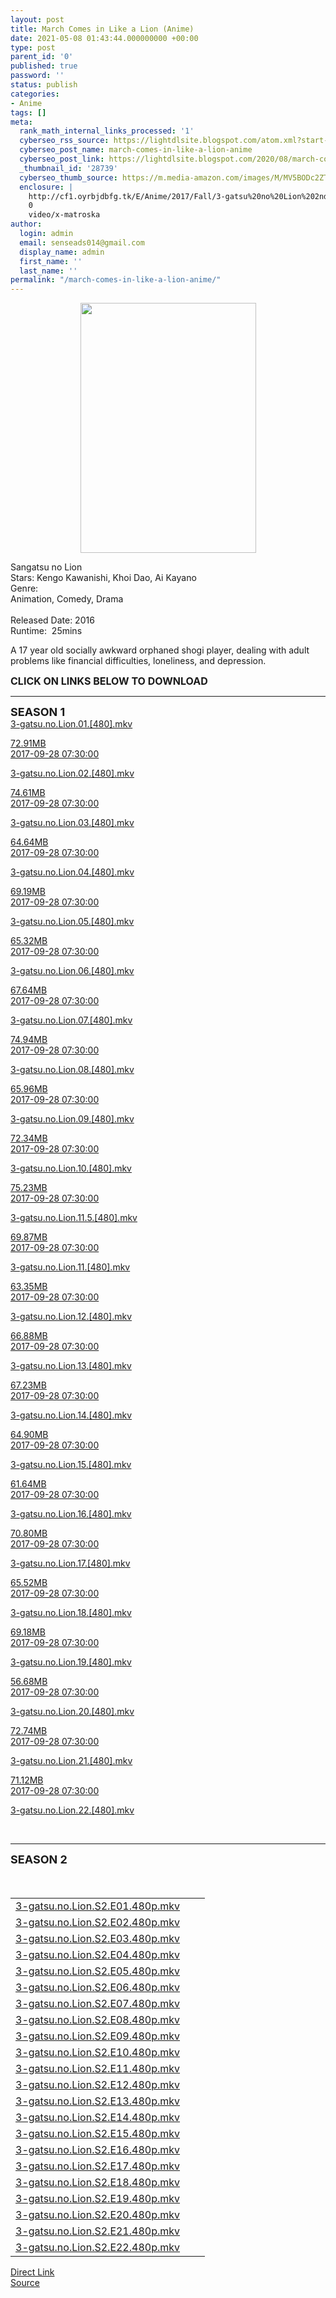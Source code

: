 ```yaml
---
layout: post
title: March Comes in Like a Lion (Anime)
date: 2021-05-08 01:43:44.000000000 +00:00
type: post
parent_id: '0'
published: true
password: ''
status: publish
categories:
- Anime
tags: []
meta:
  rank_math_internal_links_processed: '1'
  cyberseo_rss_source: https://lightdlsite.blogspot.com/atom.xml?start-index=1
  cyberseo_post_name: march-comes-in-like-a-lion-anime
  cyberseo_post_link: https://lightdlsite.blogspot.com/2020/08/march-comes-in-like-lion-anime.html
  _thumbnail_id: '28739'
  cyberseo_thumb_source: https://m.media-amazon.com/images/M/MV5BODc2ZTk1OTctMTIyNy00Y2U5LThiOTUtN2Y4NGJlYTM0ODE0XkEyXkFqcGdeQXVyNjc3MjQzNTI@._V1_.jpg
  enclosure: |
    http://cf1.oyrbjdbfg.tk/E/Anime/2017/Fall/3-gatsu%20no%20Lion%202nd%20Season/480p/3-gatsu.no.Lion.S2.E22.480p.AnimDL.ir.mkv
    0
    video/x-matroska
author:
  login: admin
  email: senseads014@gmail.com
  display_name: admin
  first_name: ''
  last_name: ''
permalink: "/march-comes-in-like-a-lion-anime/"
---
```

<div class="separator" style="clear: both;text-align: center">
<a href="https://m.media-amazon.com/images/M/MV5BODc2ZTk1OTctMTIyNy00Y2U5LThiOTUtN2Y4NGJlYTM0ODE0XkEyXkFqcGdeQXVyNjc3MjQzNTI@._V1_.jpg" style="margin-left: 1em;margin-right: 1em"><img border="0" data-original-height="601" data-original-width="424" height="400" src="{{ site.baseurl }}/assets/2021/05/MV5BODc2ZTk1OTctMTIyNy00Y2U5LThiOTUtN2Y4NGJlYTM0ODE0XkEyXkFqcGdeQXVyNjc3MjQzNTI@._V1_.jpg" width="281" /></a></div>
<p>
Sangatsu no Lion<br />
Stars: Kengo Kawanishi, Khoi Dao, Ai Kayano<br />
Genre:<br />
Animation, Comedy, Drama<br />
<br />
Released Date: 2016<br />
Runtime:&nbsp; 25mins
<p>A 17 year old socially awkward orphaned shogi player, dealing with adult problems like financial difficulties, loneliness, and depression.</p>
<p><span style="font-size: 16px"><b>CLICK ON LINKS BELOW TO DOWNLOAD </b></span><br />
</p>
<hr />
<span style="font-size: large"><b>SEASON 1</b></span><br /><a class="flex flex-col items-center rounded-lg font-mono group hover:bg-gray-200 hover:shadow" href="http://cf1.oyrbjdbfg.tk/E/Anime/2016/Fall/3-gatsu no Lion/480p/3-gatsu.no.Lion.01.[480].AnimDL.ir.mkv">
<div class="flex-1 truncate"> 3-gatsu.no.Lion.01.[480].mkv </div>
<p> </a><a class="flex flex-col items-center rounded-lg font-mono group hover:bg-gray-200 hover:shadow" href="http://cf1.oyrbjdbfg.tk/E/Anime/2016/Fall/3-gatsu no Lion/480p/3-gatsu.no.Lion.01.[480].AnimDL.ir.mkv">
<div class="flex justify-between items-center p-4 w-full">
<div class="hidden whitespace-no-wrap text-right mx-2 w-1/6 sm:block"> 72.91MB </div>
<div class="hidden whitespace-no-wrap text-right truncate ml-2 w-1/4 sm:block"> 2017-09-28 07:30:00 </div>
</div>
<p></a> <a class="flex flex-col items-center rounded-lg font-mono group hover:bg-gray-200 hover:shadow" href="http://cf1.oyrbjdbfg.tk/E/Anime/2016/Fall/3-gatsu no Lion/480p/3-gatsu.no.Lion.02.[480].AnimDL.ir.mkv">
<div class="flex justify-between items-center p-4 w-full">
<div class="flex-1 truncate"> 3-gatsu.no.Lion.02.[480].mkv </div>
</p></div>
<p></a><a class="flex flex-col items-center rounded-lg font-mono group hover:bg-gray-200 hover:shadow" href="http://cf1.oyrbjdbfg.tk/E/Anime/2016/Fall/3-gatsu no Lion/480p/3-gatsu.no.Lion.02.[480].AnimDL.ir.mkv">
<div class="flex justify-between items-center p-4 w-full">
<div class="hidden whitespace-no-wrap text-right mx-2 w-1/6 sm:block"> 74.61MB </div>
<div class="hidden whitespace-no-wrap text-right truncate ml-2 w-1/4 sm:block"> 2017-09-28 07:30:00 </div>
</div>
<p></a> <a class="flex flex-col items-center rounded-lg font-mono group hover:bg-gray-200 hover:shadow" href="http://cf1.oyrbjdbfg.tk/E/Anime/2016/Fall/3-gatsu no Lion/480p/3-gatsu.no.Lion.03.[480].AnimDL.ir.mkv">
<div class="flex justify-between items-center p-4 w-full">
<div class="flex-1 truncate"> 3-gatsu.no.Lion.03.[480].mkv </div>
</p></div>
<p></a><a class="flex flex-col items-center rounded-lg font-mono group hover:bg-gray-200 hover:shadow" href="http://cf1.oyrbjdbfg.tk/E/Anime/2016/Fall/3-gatsu no Lion/480p/3-gatsu.no.Lion.03.[480].AnimDL.ir.mkv">
<div class="flex justify-between items-center p-4 w-full">
<div class="hidden whitespace-no-wrap text-right mx-2 w-1/6 sm:block"> 64.64MB </div>
<div class="hidden whitespace-no-wrap text-right truncate ml-2 w-1/4 sm:block"> 2017-09-28 07:30:00 </div>
</div>
<p></a> <a class="flex flex-col items-center rounded-lg font-mono group hover:bg-gray-200 hover:shadow" href="http://cf1.oyrbjdbfg.tk/E/Anime/2016/Fall/3-gatsu no Lion/480p/3-gatsu.no.Lion.04.[480].AnimDL.ir.mkv">
<div class="flex justify-between items-center p-4 w-full">
<div class="flex-1 truncate"> 3-gatsu.no.Lion.04.[480].mkv </div>
</p></div>
<p></a><a class="flex flex-col items-center rounded-lg font-mono group hover:bg-gray-200 hover:shadow" href="http://cf1.oyrbjdbfg.tk/E/Anime/2016/Fall/3-gatsu no Lion/480p/3-gatsu.no.Lion.04.[480].AnimDL.ir.mkv">
<div class="flex justify-between items-center p-4 w-full">
<div class="hidden whitespace-no-wrap text-right mx-2 w-1/6 sm:block"> 69.19MB </div>
<div class="hidden whitespace-no-wrap text-right truncate ml-2 w-1/4 sm:block"> 2017-09-28 07:30:00 </div>
</div>
<p></a> <a class="flex flex-col items-center rounded-lg font-mono group hover:bg-gray-200 hover:shadow" href="http://cf1.oyrbjdbfg.tk/E/Anime/2016/Fall/3-gatsu no Lion/480p/3-gatsu.no.Lion.05.[480].AnimDL.ir.mkv">
<div class="flex justify-between items-center p-4 w-full">
<div class="flex-1 truncate"> 3-gatsu.no.Lion.05.[480].mkv </div>
</p></div>
<p></a><a class="flex flex-col items-center rounded-lg font-mono group hover:bg-gray-200 hover:shadow" href="http://cf1.oyrbjdbfg.tk/E/Anime/2016/Fall/3-gatsu no Lion/480p/3-gatsu.no.Lion.05.[480].AnimDL.ir.mkv">
<div class="flex justify-between items-center p-4 w-full">
<div class="hidden whitespace-no-wrap text-right mx-2 w-1/6 sm:block"> 65.32MB </div>
<div class="hidden whitespace-no-wrap text-right truncate ml-2 w-1/4 sm:block"> 2017-09-28 07:30:00 </div>
</div>
<p></a> <a class="flex flex-col items-center rounded-lg font-mono group hover:bg-gray-200 hover:shadow" href="http://cf1.oyrbjdbfg.tk/E/Anime/2016/Fall/3-gatsu no Lion/480p/3-gatsu.no.Lion.06.[480].AnimDL.ir.mkv">
<div class="flex justify-between items-center p-4 w-full">
<div class="flex-1 truncate"> 3-gatsu.no.Lion.06.[480].mkv </div>
</p></div>
<p></a><a class="flex flex-col items-center rounded-lg font-mono group hover:bg-gray-200 hover:shadow" href="http://cf1.oyrbjdbfg.tk/E/Anime/2016/Fall/3-gatsu no Lion/480p/3-gatsu.no.Lion.06.[480].AnimDL.ir.mkv">
<div class="flex justify-between items-center p-4 w-full">
<div class="hidden whitespace-no-wrap text-right mx-2 w-1/6 sm:block"> 67.64MB </div>
<div class="hidden whitespace-no-wrap text-right truncate ml-2 w-1/4 sm:block"> 2017-09-28 07:30:00 </div>
</div>
<p></a> <a class="flex flex-col items-center rounded-lg font-mono group hover:bg-gray-200 hover:shadow" href="http://cf1.oyrbjdbfg.tk/E/Anime/2016/Fall/3-gatsu no Lion/480p/3-gatsu.no.Lion.07.[480].AnimDL.ir.mkv">
<div class="flex justify-between items-center p-4 w-full">
<div class="flex-1 truncate"> 3-gatsu.no.Lion.07.[480].mkv </div>
</p></div>
<p></a><a class="flex flex-col items-center rounded-lg font-mono group hover:bg-gray-200 hover:shadow" href="http://cf1.oyrbjdbfg.tk/E/Anime/2016/Fall/3-gatsu no Lion/480p/3-gatsu.no.Lion.07.[480].AnimDL.ir.mkv">
<div class="flex justify-between items-center p-4 w-full">
<div class="hidden whitespace-no-wrap text-right mx-2 w-1/6 sm:block"> 74.94MB </div>
<div class="hidden whitespace-no-wrap text-right truncate ml-2 w-1/4 sm:block"> 2017-09-28 07:30:00 </div>
</div>
<p></a> <a class="flex flex-col items-center rounded-lg font-mono group hover:bg-gray-200 hover:shadow" href="http://cf1.oyrbjdbfg.tk/E/Anime/2016/Fall/3-gatsu no Lion/480p/3-gatsu.no.Lion.08.[480].AnimDL.ir.mkv">
<div class="flex justify-between items-center p-4 w-full">
<div class="flex-1 truncate"> 3-gatsu.no.Lion.08.[480].mkv </div>
</p></div>
<p></a><a class="flex flex-col items-center rounded-lg font-mono group hover:bg-gray-200 hover:shadow" href="http://cf1.oyrbjdbfg.tk/E/Anime/2016/Fall/3-gatsu no Lion/480p/3-gatsu.no.Lion.08.[480].AnimDL.ir.mkv">
<div class="flex justify-between items-center p-4 w-full">
<div class="hidden whitespace-no-wrap text-right mx-2 w-1/6 sm:block"> 65.96MB </div>
<div class="hidden whitespace-no-wrap text-right truncate ml-2 w-1/4 sm:block"> 2017-09-28 07:30:00 </div>
</div>
<p></a> <a class="flex flex-col items-center rounded-lg font-mono group hover:bg-gray-200 hover:shadow" href="http://cf1.oyrbjdbfg.tk/E/Anime/2016/Fall/3-gatsu no Lion/480p/3-gatsu.no.Lion.09.[480].AnimDL.ir.mkv">
<div class="flex justify-between items-center p-4 w-full">
<div class="flex-1 truncate"> 3-gatsu.no.Lion.09.[480].mkv </div>
</p></div>
<p></a><a class="flex flex-col items-center rounded-lg font-mono group hover:bg-gray-200 hover:shadow" href="http://cf1.oyrbjdbfg.tk/E/Anime/2016/Fall/3-gatsu no Lion/480p/3-gatsu.no.Lion.09.[480].AnimDL.ir.mkv">
<div class="flex justify-between items-center p-4 w-full">
<div class="hidden whitespace-no-wrap text-right mx-2 w-1/6 sm:block"> 72.34MB </div>
<div class="hidden whitespace-no-wrap text-right truncate ml-2 w-1/4 sm:block"> 2017-09-28 07:30:00 </div>
</div>
<p></a> <a class="flex flex-col items-center rounded-lg font-mono group hover:bg-gray-200 hover:shadow" href="http://cf1.oyrbjdbfg.tk/E/Anime/2016/Fall/3-gatsu no Lion/480p/3-gatsu.no.Lion.10.[480].AnimDL.ir.mkv">
<div class="flex justify-between items-center p-4 w-full">
<div class="flex-1 truncate"> 3-gatsu.no.Lion.10.[480].mkv </div>
</p></div>
<p></a><a class="flex flex-col items-center rounded-lg font-mono group hover:bg-gray-200 hover:shadow" href="http://cf1.oyrbjdbfg.tk/E/Anime/2016/Fall/3-gatsu no Lion/480p/3-gatsu.no.Lion.10.[480].AnimDL.ir.mkv">
<div class="flex justify-between items-center p-4 w-full">
<div class="hidden whitespace-no-wrap text-right mx-2 w-1/6 sm:block"> 75.23MB </div>
<div class="hidden whitespace-no-wrap text-right truncate ml-2 w-1/4 sm:block"> 2017-09-28 07:30:00 </div>
</div>
<p></a> <a class="flex flex-col items-center rounded-lg font-mono group hover:bg-gray-200 hover:shadow" href="http://cf1.oyrbjdbfg.tk/E/Anime/2016/Fall/3-gatsu no Lion/480p/3-gatsu.no.Lion.11.5.[480].AnimDL.ir.mkv">
<div class="flex justify-between items-center p-4 w-full">
<div class="flex-1 truncate"> 3-gatsu.no.Lion.11.5.[480].mkv </div>
</p></div>
<p></a><a class="flex flex-col items-center rounded-lg font-mono group hover:bg-gray-200 hover:shadow" href="http://cf1.oyrbjdbfg.tk/E/Anime/2016/Fall/3-gatsu no Lion/480p/3-gatsu.no.Lion.11.5.[480].AnimDL.ir.mkv">
<div class="flex justify-between items-center p-4 w-full">
<div class="hidden whitespace-no-wrap text-right mx-2 w-1/6 sm:block"> 69.87MB </div>
<div class="hidden whitespace-no-wrap text-right truncate ml-2 w-1/4 sm:block"> 2017-09-28 07:30:00 </div>
</div>
<p></a> <a class="flex flex-col items-center rounded-lg font-mono group hover:bg-gray-200 hover:shadow" href="http://cf1.oyrbjdbfg.tk/E/Anime/2016/Fall/3-gatsu no Lion/480p/3-gatsu.no.Lion.11.[480].AnimDL.ir.mkv">
<div class="flex justify-between items-center p-4 w-full">
<div class="flex-1 truncate"> 3-gatsu.no.Lion.11.[480].mkv </div>
</p></div>
<p></a><a class="flex flex-col items-center rounded-lg font-mono group hover:bg-gray-200 hover:shadow" href="http://cf1.oyrbjdbfg.tk/E/Anime/2016/Fall/3-gatsu no Lion/480p/3-gatsu.no.Lion.11.[480].AnimDL.ir.mkv">
<div class="flex justify-between items-center p-4 w-full">
<div class="hidden whitespace-no-wrap text-right mx-2 w-1/6 sm:block"> 63.35MB </div>
<div class="hidden whitespace-no-wrap text-right truncate ml-2 w-1/4 sm:block"> 2017-09-28 07:30:00 </div>
</div>
<p></a> <a class="flex flex-col items-center rounded-lg font-mono group hover:bg-gray-200 hover:shadow" href="http://cf1.oyrbjdbfg.tk/E/Anime/2016/Fall/3-gatsu no Lion/480p/3-gatsu.no.Lion.12.[480].AnimDL.ir.mkv">
<div class="flex justify-between items-center p-4 w-full">
<div class="flex-1 truncate"> 3-gatsu.no.Lion.12.[480].mkv </div>
</p></div>
<p></a><a class="flex flex-col items-center rounded-lg font-mono group hover:bg-gray-200 hover:shadow" href="http://cf1.oyrbjdbfg.tk/E/Anime/2016/Fall/3-gatsu no Lion/480p/3-gatsu.no.Lion.12.[480].AnimDL.ir.mkv">
<div class="flex justify-between items-center p-4 w-full">
<div class="hidden whitespace-no-wrap text-right mx-2 w-1/6 sm:block"> 66.88MB </div>
<div class="hidden whitespace-no-wrap text-right truncate ml-2 w-1/4 sm:block"> 2017-09-28 07:30:00 </div>
</div>
<p></a> <a class="flex flex-col items-center rounded-lg font-mono group hover:bg-gray-200 hover:shadow" href="http://cf1.oyrbjdbfg.tk/E/Anime/2016/Fall/3-gatsu no Lion/480p/3-gatsu.no.Lion.13.[480].AnimDL.ir.mkv">
<div class="flex justify-between items-center p-4 w-full">
<div class="flex-1 truncate"> 3-gatsu.no.Lion.13.[480].mkv </div>
</p></div>
<p></a><a class="flex flex-col items-center rounded-lg font-mono group hover:bg-gray-200 hover:shadow" href="http://cf1.oyrbjdbfg.tk/E/Anime/2016/Fall/3-gatsu no Lion/480p/3-gatsu.no.Lion.13.[480].AnimDL.ir.mkv">
<div class="flex justify-between items-center p-4 w-full">
<div class="hidden whitespace-no-wrap text-right mx-2 w-1/6 sm:block"> 67.23MB </div>
<div class="hidden whitespace-no-wrap text-right truncate ml-2 w-1/4 sm:block"> 2017-09-28 07:30:00 </div>
</div>
<p></a> <a class="flex flex-col items-center rounded-lg font-mono group hover:bg-gray-200 hover:shadow" href="http://cf1.oyrbjdbfg.tk/E/Anime/2016/Fall/3-gatsu no Lion/480p/3-gatsu.no.Lion.14.[480].AnimDL.ir.mkv">
<div class="flex justify-between items-center p-4 w-full">
<div class="flex-1 truncate"> 3-gatsu.no.Lion.14.[480].mkv </div>
</p></div>
<p></a><a class="flex flex-col items-center rounded-lg font-mono group hover:bg-gray-200 hover:shadow" href="http://cf1.oyrbjdbfg.tk/E/Anime/2016/Fall/3-gatsu no Lion/480p/3-gatsu.no.Lion.14.[480].AnimDL.ir.mkv">
<div class="flex justify-between items-center p-4 w-full">
<div class="hidden whitespace-no-wrap text-right mx-2 w-1/6 sm:block"> 64.90MB </div>
<div class="hidden whitespace-no-wrap text-right truncate ml-2 w-1/4 sm:block"> 2017-09-28 07:30:00 </div>
</div>
<p></a> <a class="flex flex-col items-center rounded-lg font-mono group hover:bg-gray-200 hover:shadow" href="http://cf1.oyrbjdbfg.tk/E/Anime/2016/Fall/3-gatsu no Lion/480p/3-gatsu.no.Lion.15.[480].AnimDL.ir.mkv">
<div class="flex justify-between items-center p-4 w-full">
<div class="flex-1 truncate"> 3-gatsu.no.Lion.15.[480].mkv </div>
</p></div>
<p></a><a class="flex flex-col items-center rounded-lg font-mono group hover:bg-gray-200 hover:shadow" href="http://cf1.oyrbjdbfg.tk/E/Anime/2016/Fall/3-gatsu no Lion/480p/3-gatsu.no.Lion.15.[480].AnimDL.ir.mkv">
<div class="flex justify-between items-center p-4 w-full">
<div class="hidden whitespace-no-wrap text-right mx-2 w-1/6 sm:block"> 61.64MB </div>
<div class="hidden whitespace-no-wrap text-right truncate ml-2 w-1/4 sm:block"> 2017-09-28 07:30:00 </div>
</div>
<p></a> <a class="flex flex-col items-center rounded-lg font-mono group hover:bg-gray-200 hover:shadow" href="http://cf1.oyrbjdbfg.tk/E/Anime/2016/Fall/3-gatsu no Lion/480p/3-gatsu.no.Lion.16.[480].AnimDL.ir.mkv">
<div class="flex justify-between items-center p-4 w-full">
<div class="flex-1 truncate"> 3-gatsu.no.Lion.16.[480].mkv </div>
</p></div>
<p></a><a class="flex flex-col items-center rounded-lg font-mono group hover:bg-gray-200 hover:shadow" href="http://cf1.oyrbjdbfg.tk/E/Anime/2016/Fall/3-gatsu no Lion/480p/3-gatsu.no.Lion.16.[480].AnimDL.ir.mkv">
<div class="flex justify-between items-center p-4 w-full">
<div class="hidden whitespace-no-wrap text-right mx-2 w-1/6 sm:block"> 70.80MB </div>
<div class="hidden whitespace-no-wrap text-right truncate ml-2 w-1/4 sm:block"> 2017-09-28 07:30:00 </div>
</div>
<p></a> <a class="flex flex-col items-center rounded-lg font-mono group hover:bg-gray-200 hover:shadow" href="http://cf1.oyrbjdbfg.tk/E/Anime/2016/Fall/3-gatsu no Lion/480p/3-gatsu.no.Lion.17.[480].AnimDL.ir.mkv">
<div class="flex justify-between items-center p-4 w-full">
<div class="flex-1 truncate"> 3-gatsu.no.Lion.17.[480].mkv </div>
</p></div>
<p></a><a class="flex flex-col items-center rounded-lg font-mono group hover:bg-gray-200 hover:shadow" href="http://cf1.oyrbjdbfg.tk/E/Anime/2016/Fall/3-gatsu no Lion/480p/3-gatsu.no.Lion.17.[480].AnimDL.ir.mkv">
<div class="flex justify-between items-center p-4 w-full">
<div class="hidden whitespace-no-wrap text-right mx-2 w-1/6 sm:block"> 65.52MB </div>
<div class="hidden whitespace-no-wrap text-right truncate ml-2 w-1/4 sm:block"> 2017-09-28 07:30:00 </div>
</div>
<p></a> <a class="flex flex-col items-center rounded-lg font-mono group hover:bg-gray-200 hover:shadow" href="http://cf1.oyrbjdbfg.tk/E/Anime/2016/Fall/3-gatsu no Lion/480p/3-gatsu.no.Lion.18.[480].AnimDL.ir.mkv">
<div class="flex justify-between items-center p-4 w-full">
<div class="flex-1 truncate"> 3-gatsu.no.Lion.18.[480].mkv </div>
</p></div>
<p></a><a class="flex flex-col items-center rounded-lg font-mono group hover:bg-gray-200 hover:shadow" href="http://cf1.oyrbjdbfg.tk/E/Anime/2016/Fall/3-gatsu no Lion/480p/3-gatsu.no.Lion.18.[480].AnimDL.ir.mkv">
<div class="flex justify-between items-center p-4 w-full">
<div class="hidden whitespace-no-wrap text-right mx-2 w-1/6 sm:block"> 69.18MB </div>
<div class="hidden whitespace-no-wrap text-right truncate ml-2 w-1/4 sm:block"> 2017-09-28 07:30:00 </div>
</div>
<p></a> <a class="flex flex-col items-center rounded-lg font-mono group hover:bg-gray-200 hover:shadow" href="http://cf1.oyrbjdbfg.tk/E/Anime/2016/Fall/3-gatsu no Lion/480p/3-gatsu.no.Lion.19.[480].AnimDL.ir.mkv">
<div class="flex justify-between items-center p-4 w-full">
<div class="flex-1 truncate"> 3-gatsu.no.Lion.19.[480].mkv </div>
</p></div>
<p></a><a class="flex flex-col items-center rounded-lg font-mono group hover:bg-gray-200 hover:shadow" href="http://cf1.oyrbjdbfg.tk/E/Anime/2016/Fall/3-gatsu no Lion/480p/3-gatsu.no.Lion.19.[480].AnimDL.ir.mkv">
<div class="flex justify-between items-center p-4 w-full">
<div class="hidden whitespace-no-wrap text-right mx-2 w-1/6 sm:block"> 56.68MB </div>
<div class="hidden whitespace-no-wrap text-right truncate ml-2 w-1/4 sm:block"> 2017-09-28 07:30:00 </div>
</div>
<p></a> <a class="flex flex-col items-center rounded-lg font-mono group hover:bg-gray-200 hover:shadow" href="http://cf1.oyrbjdbfg.tk/E/Anime/2016/Fall/3-gatsu no Lion/480p/3-gatsu.no.Lion.20.[480].AnimDL.ir.mkv">
<div class="flex justify-between items-center p-4 w-full">
<div class="flex-1 truncate"> 3-gatsu.no.Lion.20.[480].mkv </div>
</p></div>
<p></a><a class="flex flex-col items-center rounded-lg font-mono group hover:bg-gray-200 hover:shadow" href="http://cf1.oyrbjdbfg.tk/E/Anime/2016/Fall/3-gatsu no Lion/480p/3-gatsu.no.Lion.20.[480].AnimDL.ir.mkv">
<div class="flex justify-between items-center p-4 w-full">
<div class="hidden whitespace-no-wrap text-right mx-2 w-1/6 sm:block"> 72.74MB </div>
<div class="hidden whitespace-no-wrap text-right truncate ml-2 w-1/4 sm:block"> 2017-09-28 07:30:00 </div>
</div>
<p></a> <a class="flex flex-col items-center rounded-lg font-mono group hover:bg-gray-200 hover:shadow" href="http://cf1.oyrbjdbfg.tk/E/Anime/2016/Fall/3-gatsu no Lion/480p/3-gatsu.no.Lion.21.[480].AnimDL.ir.mkv">
<div class="flex justify-between items-center p-4 w-full">
<div class="flex-1 truncate"> 3-gatsu.no.Lion.21.[480].mkv </div>
</p></div>
<p></a><a class="flex flex-col items-center rounded-lg font-mono group hover:bg-gray-200 hover:shadow" href="http://cf1.oyrbjdbfg.tk/E/Anime/2016/Fall/3-gatsu no Lion/480p/3-gatsu.no.Lion.21.[480].AnimDL.ir.mkv">
<div class="flex justify-between items-center p-4 w-full">
<div class="hidden whitespace-no-wrap text-right mx-2 w-1/6 sm:block"> 71.12MB </div>
<div class="hidden whitespace-no-wrap text-right truncate ml-2 w-1/4 sm:block"> 2017-09-28 07:30:00 </div>
</div>
<p></a> <a class="flex flex-col items-center rounded-lg font-mono group hover:bg-gray-200 hover:shadow" href="http://cf1.oyrbjdbfg.tk/E/Anime/2016/Fall/3-gatsu no Lion/480p/3-gatsu.no.Lion.22.[480].AnimDL.ir.mkv">
<div class="flex justify-between items-center p-4 w-full">
<div class="flex-1 truncate"> 3-gatsu.no.Lion.22.[480].mkv </div>
</div>
<p></a><br />
<hr />
<p>
<span style="font-size: large"><b>SEASON 2</b></span></p>
<p><span style="font-size: large"><b>&nbsp;</b></span></p>
<table id="list">
<tbody>
<tr>
<td class="link"><a href="http://cf1.oyrbjdbfg.tk/E/Anime/2017/Fall/3-gatsu%20no%20Lion%202nd%20Season/480p/3-gatsu.no.Lion.S2.E01.480p.AnimDL.ir.mkv" title="3-gatsu.no.Lion.S2.E01.480p.mkv">3-gatsu.no.Lion.S2.E01.480p.mkv</a></td>
<td class="size"></td>
<td class="date"></td>
</tr>
<tr>
<td class="link"><a href="http://cf1.oyrbjdbfg.tk/E/Anime/2017/Fall/3-gatsu%20no%20Lion%202nd%20Season/480p/3-gatsu.no.Lion.S2.E02.480p.AnimDL.ir.mkv" title="3-gatsu.no.Lion.S2.E02.480p.mkv">3-gatsu.no.Lion.S2.E02.480p.mkv</a></td>
<td class="size"></td>
<td class="date"></td>
</tr>
<tr>
<td class="link"><a href="http://cf1.oyrbjdbfg.tk/E/Anime/2017/Fall/3-gatsu%20no%20Lion%202nd%20Season/480p/3-gatsu.no.Lion.S2.E03.480p.AnimDL.ir.mkv" title="3-gatsu.no.Lion.S2.E03.480p.mkv">3-gatsu.no.Lion.S2.E03.480p.mkv</a></td>
<td class="size"></td>
<td class="date"></td>
</tr>
<tr>
<td class="link"><a href="http://cf1.oyrbjdbfg.tk/E/Anime/2017/Fall/3-gatsu%20no%20Lion%202nd%20Season/480p/3-gatsu.no.Lion.S2.E04.480p.AnimDL.ir.mkv" title="3-gatsu.no.Lion.S2.E04.480p.mkv">3-gatsu.no.Lion.S2.E04.480p.mkv</a></td>
<td class="size"></td>
<td class="date"></td>
</tr>
<tr>
<td class="link"><a href="http://cf1.oyrbjdbfg.tk/E/Anime/2017/Fall/3-gatsu%20no%20Lion%202nd%20Season/480p/3-gatsu.no.Lion.S2.E05.480p.AnimDL.ir.mkv" title="3-gatsu.no.Lion.S2.E05.480p.mkv">3-gatsu.no.Lion.S2.E05.480p.mkv</a></td>
<td class="size"></td>
<td class="date"></td>
</tr>
<tr>
<td class="link"><a href="http://cf1.oyrbjdbfg.tk/E/Anime/2017/Fall/3-gatsu%20no%20Lion%202nd%20Season/480p/3-gatsu.no.Lion.S2.E06.480p.AnimDL.ir.mkv" title="3-gatsu.no.Lion.S2.E06.480p.mkv">3-gatsu.no.Lion.S2.E06.480p.mkv</a></td>
<td class="size"></td>
<td class="date"></td>
</tr>
<tr>
<td class="link"><a href="http://cf1.oyrbjdbfg.tk/E/Anime/2017/Fall/3-gatsu%20no%20Lion%202nd%20Season/480p/3-gatsu.no.Lion.S2.E07.480p.AnimDL.ir.mkv" title="3-gatsu.no.Lion.S2.E07.480p.mkv">3-gatsu.no.Lion.S2.E07.480p.mkv</a></td>
<td class="size"></td>
<td class="date"></td>
</tr>
<tr>
<td class="link"><a href="http://cf1.oyrbjdbfg.tk/E/Anime/2017/Fall/3-gatsu%20no%20Lion%202nd%20Season/480p/3-gatsu.no.Lion.S2.E08.480p.AnimDL.ir.mkv" title="3-gatsu.no.Lion.S2.E08.480p.mkv">3-gatsu.no.Lion.S2.E08.480p.mkv</a></td>
<td class="size"></td>
<td class="date"></td>
</tr>
<tr>
<td class="link"><a href="http://cf1.oyrbjdbfg.tk/E/Anime/2017/Fall/3-gatsu%20no%20Lion%202nd%20Season/480p/3-gatsu.no.Lion.S2.E09.480p.AnimDL.ir.mkv" title="3-gatsu.no.Lion.S2.E09.480p.mkv">3-gatsu.no.Lion.S2.E09.480p.mkv</a></td>
<td class="size"></td>
<td class="date"></td>
</tr>
<tr>
<td class="link"><a href="http://cf1.oyrbjdbfg.tk/E/Anime/2017/Fall/3-gatsu%20no%20Lion%202nd%20Season/480p/3-gatsu.no.Lion.S2.E10.480p.AnimDL.ir.mkv" title="3-gatsu.no.Lion.S2.E10.480p.mkv">3-gatsu.no.Lion.S2.E10.480p.mkv</a></td>
<td class="size"></td>
<td class="date"></td>
</tr>
<tr>
<td class="link"><a href="http://cf1.oyrbjdbfg.tk/E/Anime/2017/Fall/3-gatsu%20no%20Lion%202nd%20Season/480p/3-gatsu.no.Lion.S2.E11.480p.AnimDL.ir.mkv" title="3-gatsu.no.Lion.S2.E11.480p.mkv">3-gatsu.no.Lion.S2.E11.480p.mkv</a></td>
<td class="size"></td>
<td class="date"></td>
</tr>
<tr>
<td class="link"><a href="http://cf1.oyrbjdbfg.tk/E/Anime/2017/Fall/3-gatsu%20no%20Lion%202nd%20Season/480p/3-gatsu.no.Lion.S2.E12.480p.AnimDL.ir.mkv" title="3-gatsu.no.Lion.S2.E12.480p.mkv">3-gatsu.no.Lion.S2.E12.480p.mkv</a></td>
<td class="size"></td>
<td class="date"></td>
</tr>
<tr>
<td class="link"><a href="http://cf1.oyrbjdbfg.tk/E/Anime/2017/Fall/3-gatsu%20no%20Lion%202nd%20Season/480p/3-gatsu.no.Lion.S2.E13.480p.AnimDL.ir.mkv" title="3-gatsu.no.Lion.S2.E13.480p.mkv">3-gatsu.no.Lion.S2.E13.480p.mkv</a></td>
<td class="size"></td>
<td class="date"></td>
</tr>
<tr>
<td class="link"><a href="http://cf1.oyrbjdbfg.tk/E/Anime/2017/Fall/3-gatsu%20no%20Lion%202nd%20Season/480p/3-gatsu.no.Lion.S2.E14.480p.AnimDL.ir.mkv" title="3-gatsu.no.Lion.S2.E14.480p.mkv">3-gatsu.no.Lion.S2.E14.480p.mkv</a></td>
<td class="size"></td>
<td class="date"></td>
</tr>
<tr>
<td class="link"><a href="http://cf1.oyrbjdbfg.tk/E/Anime/2017/Fall/3-gatsu%20no%20Lion%202nd%20Season/480p/3-gatsu.no.Lion.S2.E15.480p.AnimDL.ir.mkv" title="3-gatsu.no.Lion.S2.E15.480p.mkv">3-gatsu.no.Lion.S2.E15.480p.mkv</a></td>
<td class="size"></td>
<td class="date"></td>
</tr>
<tr>
<td class="link"><a href="http://cf1.oyrbjdbfg.tk/E/Anime/2017/Fall/3-gatsu%20no%20Lion%202nd%20Season/480p/3-gatsu.no.Lion.S2.E16.480p.AnimDL.ir.mkv" title="3-gatsu.no.Lion.S2.E16.480p.mkv">3-gatsu.no.Lion.S2.E16.480p.mkv</a></td>
<td class="size"></td>
<td class="date"></td>
</tr>
<tr>
<td class="link"><a href="http://cf1.oyrbjdbfg.tk/E/Anime/2017/Fall/3-gatsu%20no%20Lion%202nd%20Season/480p/3-gatsu.no.Lion.S2.E17.480p.AnimDL.ir.mkv" title="3-gatsu.no.Lion.S2.E17.480p.mkv">3-gatsu.no.Lion.S2.E17.480p.mkv</a></td>
<td class="size"></td>
<td class="date"></td>
</tr>
<tr>
<td class="link"><a href="http://cf1.oyrbjdbfg.tk/E/Anime/2017/Fall/3-gatsu%20no%20Lion%202nd%20Season/480p/3-gatsu.no.Lion.S2.E18.480p.AnimDL.ir.mkv" title="3-gatsu.no.Lion.S2.E18.480p.mkv">3-gatsu.no.Lion.S2.E18.480p.mkv</a></td>
<td class="size"></td>
<td class="date"></td>
</tr>
<tr>
<td class="link"><a href="http://cf1.oyrbjdbfg.tk/E/Anime/2017/Fall/3-gatsu%20no%20Lion%202nd%20Season/480p/3-gatsu.no.Lion.S2.E19.480p.AnimDL.ir.mkv" title="3-gatsu.no.Lion.S2.E19.480p.mkv">3-gatsu.no.Lion.S2.E19.480p.mkv</a></td>
<td class="size"></td>
<td class="date"></td>
</tr>
<tr>
<td class="link"><a href="http://cf1.oyrbjdbfg.tk/E/Anime/2017/Fall/3-gatsu%20no%20Lion%202nd%20Season/480p/3-gatsu.no.Lion.S2.E20.480p.AnimDL.ir.mkv" title="3-gatsu.no.Lion.S2.E20.480p.mkv">3-gatsu.no.Lion.S2.E20.480p.mkv</a></td>
<td class="size"></td>
<td class="date"></td>
</tr>
<tr>
<td class="link"><a href="http://cf1.oyrbjdbfg.tk/E/Anime/2017/Fall/3-gatsu%20no%20Lion%202nd%20Season/480p/3-gatsu.no.Lion.S2.E21.480p.AnimDL.ir.mkv" title="3-gatsu.no.Lion.S2.E21.480p.mkv">3-gatsu.no.Lion.S2.E21.480p.mkv</a></td>
<td class="size"></td>
<td class="date"></td>
</tr>
<tr>
<td class="link"><a href="http://cf1.oyrbjdbfg.tk/E/Anime/2017/Fall/3-gatsu%20no%20Lion%202nd%20Season/480p/3-gatsu.no.Lion.S2.E22.480p.AnimDL.ir.mkv" title="3-gatsu.no.Lion.S2.E22.480p.mkv">3-gatsu.no.Lion.S2.E22.480p.mkv</a></td>
</tr>
</tbody>
</table>
<div class="divbtn"> <a href="https://handymansurrender.com/fihup8buzv?key=94550f7ce39444073321dde3b8782f97" class="btn"><i class="fa fa-download"></i> Direct Link</a> <br /><a href="https://lightdlsite.blogspot.com/2020/08/march-comes-in-like-lion-anime.html">Source</a> </div>
